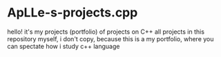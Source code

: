 # ApLLe-s-projects.cpp
hello! it's my projects (portfolio) of projects on C++
all projects in this repository myself, i don't copy, because this is a my portfolio, where you can spectate how i study c++ language
